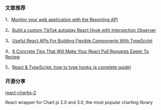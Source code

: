 ### 文章推荐

1、[Monitor your web application with the Reporting API](https://web.dev/reporting-api/)

2、[Build a custom TikTok autoplay React Hook with Intersection Observer](https://blog.logrocket.com/build-custom-tiktok-autoplay-react-hook-intersection-observer/)

3、[Useful React APIs For Building Flexible Components With TypeScript](https://www.smashingmagazine.com/2021/10/react-apis-building-flexible-components-typescript/?utm_source=reactdigest&utm_medium=rss&utm_campaign=327)

4、[6 Concrete Tips That Will Make Your React Pull Requests Easier To Review](https://www.chakshunyu.com/blog/6-concrete-tips-that-will-make-your-react-pull-requests-easier-to-review/)

5、[React & TypeScript: how to type hooks (a complete guide)](https://devtrium.com/posts/react-typescript-how-to-type-hooks)

### 开源分享
[react-chartjs-2](https://github.com/reactchartjs/react-chartjs-2)

React wrapper for Chart.js 2.0 and 3.0, the most popular charting library
